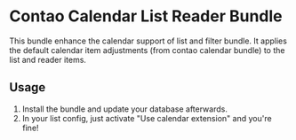 # Contao Calendar List Reader Bundle

This bundle enhance the calendar support of list and filter bundle.
It applies the default calendar item adjustments (from contao calendar bundle) to the list and reader items.

## Usage

1. Install the bundle and update your database afterwards.
2. In your list config, just activate "Use calendar extension" and you're fine!